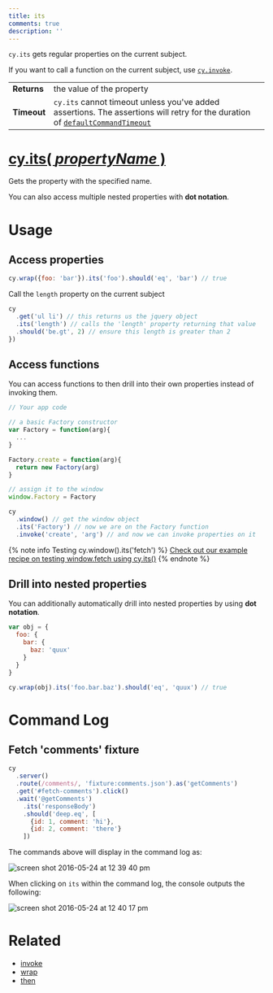 ```yaml
---
title: its
comments: true
description: ''
---
```


`cy.its` gets regular properties on the current subject.

If you want to call a function on the current subject, use [`cy.invoke`](https://on.cypress.io/api/invoke).

| | |
|--- | --- |
| **Returns** | the value of the property |
| **Timeout** | `cy.its` cannot timeout unless you've added assertions. The assertions will retry for the duration of [`defaultCommandTimeout`](https://on.cypress.io/guides/configuration#timeouts) |

# [cy.its( *propertyName* )](#usage)

Gets the property with the specified name.

You can also access multiple nested properties with **dot notation**.

# Usage

## Access properties

```javascript
cy.wrap({foo: 'bar'}).its('foo').should('eq', 'bar') // true
```

Call the `length` property on the current subject

```javascript
cy
  .get('ul li') // this returns us the jquery object
  .its('length') // calls the 'length' property returning that value
  .should('be.gt', 2) // ensure this length is greater than 2
})
```

## Access functions

You can access functions to then drill into their own properties instead of invoking them.

```javascript
// Your app code

// a basic Factory constructor
var Factory = function(arg){
  ...
}

Factory.create = function(arg){
  return new Factory(arg)
}

// assign it to the window
window.Factory = Factory
```

```javascript
cy
  .window() // get the window object
  .its('Factory') // now we are on the Factory function
  .invoke('create', 'arg') // and now we can invoke properties on it

```

{% note info Testing cy.window().its('fetch') %}
[Check out our example recipe on testing window.fetch using cy.its()](https://github.com/cypress-io/cypress-example-recipes/blob/master/cypress/integration/spy_stub_clock_spec.js)
{% endnote %}

## Drill into nested properties

You can additionally automatically drill into nested properties by using **dot notation**.

```javascript
var obj = {
  foo: {
    bar: {
      baz: 'quux'
    }
  }
}

cy.wrap(obj).its('foo.bar.baz').should('eq', 'quux') // true
```

# Command Log

## Fetch 'comments' fixture

```javascript
cy
  .server()
  .route(/comments/, 'fixture:comments.json').as('getComments')
  .get('#fetch-comments').click()
  .wait('@getComments')
    .its('responseBody')
    .should('deep.eq', [
      {id: 1, comment: 'hi'},
      {id: 2, comment: 'there'}
    ])
```

The commands above will display in the command log as:

![screen shot 2016-05-24 at 12 39 40 pm](https://cloud.githubusercontent.com/assets/1268976/15512229/d512cbb4-21ac-11e6-9a9a-5d358ae4fe4b.png)

When clicking on `its` within the command log, the console outputs the following:

![screen shot 2016-05-24 at 12 40 17 pm](https://cloud.githubusercontent.com/assets/1268976/15512225/d14723cc-21ac-11e6-88d5-39ffe6c0a195.png)

# Related

- [invoke](https://on.cypress.io/api/invoke)
- [wrap](https://on.cypress.io/api/wrap)
- [then](https://on.cypress.io/api/then)
